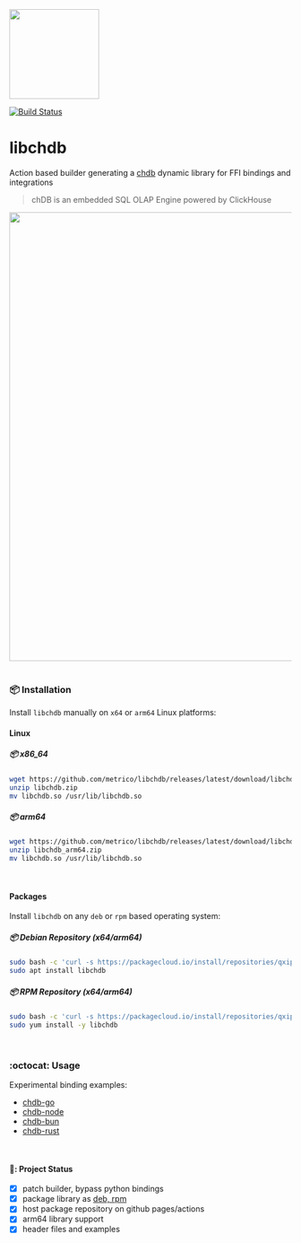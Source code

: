 <a href="https://chdb.fly.dev" target="_blank">
  <img src="https://chdb-io.github.io/logo.png" height=160>
  <!-- <img src="https://github.com/metrico/libchdb/assets/1423657/802bd339-4974-467e-84a0-8ea220cd8515" height=160 /> -->
  <!-- <img src="https://user-images.githubusercontent.com/1423657/236688026-812c5d02-ddcc-4726-baf8-c7fe804c0046.png" width=170 /> -->
</a>

[![Build Status](https://github.com/metrico/libchdb/actions/workflows/build_lib.yml/badge.svg)](https://github.com/metrico/libchdb/actions/workflows/build_lib.yml)

# libchdb

Action based builder generating a [chdb](https://github.com/chdb-io/chdb) dynamic library for FFI bindings and integrations

> chDB is an embedded SQL OLAP Engine powered by ClickHouse

<img src="https://github.com/metrico/libchdb/assets/1423657/5c0ca795-dcea-438f-9e2c-76fedc88ae04" width=800>

<br>

<br>

### :package: Installation
Install `libchdb` manually on `x64` or `arm64` Linux platforms:


#### Linux
##### 📦 x86_64
```bash
wget https://github.com/metrico/libchdb/releases/latest/download/libchdb.zip
unzip libchdb.zip
mv libchdb.so /usr/lib/libchdb.so
```
##### 📦 arm64
```bash
wget https://github.com/metrico/libchdb/releases/latest/download/libchdb_arm64.zip
unzip libchdb_arm64.zip
mv libchdb.so /usr/lib/libchdb.so
```
<br>

#### Packages
Install `libchdb` on any `deb` or `rpm` based operating system:

##### :package: Debian Repository _(x64/arm64)_
```bash
sudo bash -c 'curl -s https://packagecloud.io/install/repositories/qxip/chdb/script.deb.sh | os=any dist=any bash'
sudo apt install libchdb
```

##### :package: RPM Repository _(x64/arm64)_
```bash
sudo bash -c 'curl -s https://packagecloud.io/install/repositories/qxip/chdb/script.rpm.sh | os=rpm_any dist=rpm_any bash'
sudo yum install -y libchdb
```



<br>

### :octocat: Usage
Experimental binding examples: 
* [chdb-go](https://github.com/chdb-io/chdb-go)
* [chdb-node](https://github.com/chdb-io/chdb-node)
* [chdb-bun](https://github.com/chdb-io/chdb-bun)
* [chdb-rust](https://github.com/chdb-io/chdb-rust)

<br>

#### 🚧: Project Status
- [x] patch builder, bypass python bindings
- [x] package library as [deb, rpm](https://github.com/metrico/libchdb/releases)
- [x] host package repository on github pages/actions
- [x] arm64 library support
- [x] header files and examples
